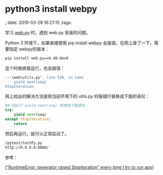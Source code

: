 # python3 install webpy
; date: 2019-03-28 16:21:15
;tags:

学习 [web.py](<http://webpy.org/tutorial3.zh-cn>) 时，遇到 web.py 安装的问题。

Python 3 环境下，如果直接使用 pip install webpy 会报错。在网上查了一下，需要指定 webpy的版本：

```bash
pip install web.py==0.40.dev0
```

这个时候直接运行，也会报错：

```bash
···\web\utils.py", line 526, in take
    yield next(seq)
StopIteration
```

网上给出的解决方法是把当前环境下的 utils.py 的报错行替换成下面的语句：

```python
## 将此行 yield next(seq) 替换成下面语句 
try:
    yield next(seq)
except StopIteration:
    return
```

然后再运行，就可以正常启动了。

```bash
/pytest/testPy.py
http://0.0.0.0:8080/

```



参考：

[[“RuntimeError: generator raised StopIteration” every time I try to run app](https://stackoverflow.com/questions/51700960/runtimeerror-generator-raised-stopiteration-every-time-i-try-to-run-app)]

